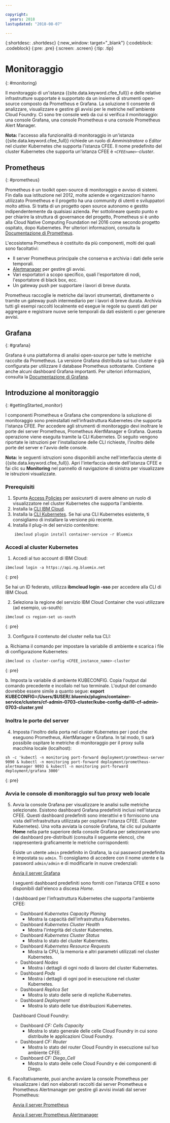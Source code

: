 ```yaml
---

copyright:
  years: 2018
lastupdated: "2018-08-07"

---
```


{:shortdesc: .shortdesc}
{:new_window: target="_blank"}
{:codeblock: .codeblock}
{:pre: .pre}
{:screen: .screen}
{:tip: .tip}

# Monitoraggio
{: #monitoring}

Il monitoraggio di un'istanza {{site.data.keyword.cfee_full}} e delle relative infrastrutture supportate è supportato da un insieme di strumenti open-source composto da Prometheus e Grafana.  La soluzione ti consente di analizzare, visualizzare e gestire gli avvisi per le metriche nell'ambiente Cloud Foundry.  Ci sono tre console web da cui si verifica il monitoraggio: una console Grafana, una console Prometheus e una console Prometheus Alert Manager.

**Nota:** l'accesso alla funzionalità di monitoraggio in un'istanza {{site.data.keyword.cfee_full}} richiede un ruolo di _Amministratore_ o _Editor_ nel cluster Kubernetes che supporta l'istanza CFEE.  Il nome predefinito del cluster Kubernetes che supporta un'istanza CFEE è _`<CFEEname>`-cluster_.

## Prometheus
{: #prometheus}

Prometheus è un toolkit open-source di monitoraggio e avviso di sistemi. Fin dalla sua istituzione nel 2012, molte aziende e organizzazioni hanno utilizzato Prometheus e il progetto ha una community di utenti e sviluppatori molto attiva.
Si tratta di un progetto open source autonomo e gestito indipendentemente da qualsiasi azienda. Per sottolineare questo punto e per chiarire la struttura di governance del progetto, Prometheus si è unito alla Cloud Native Computing Foundation nel 2016 come secondo progetto ospitato, dopo Kubernetes. Per ulteriori informazioni, consulta la [Documentazione di Prometheus](https://prometheus.io/docs/introduction/overview/).

L'ecosistema Prometheus è costituito da più componenti, molti dei quali sono facoltativi:

* Il server Prometheus principale che conserva e archivia i dati delle serie temporali.</li>
* [Alertmanager](https://prometheus.io/docs/alerting/alertmanager/) per gestire gli avvisi.</li>
* Vari esportatori a scopo specifico, quali l'esportatore di nodi, l'esportatore di black box, ecc.</li>
* Un gateway push per supportare i lavori di breve durata.</li>

Prometheus raccoglie le metriche dai lavori strumentati, direttamente o tramite un gateway push intermediario per i lavori di breve durata. Archivia tutti gli esempi raccolti localmente ed esegue le regole su questi dati per aggregare e registrare nuove serie temporali da dati esistenti o per generare avvisi.

## Grafana
{: #grafana}

Grafana è una piattaforma di analisi open-source per tutte le metriche raccolte da Prometheus. La versione Grafana distribuita sul tuo cluster è già configurata per utilizzare il database Prometheus sottostante. Contiene anche alcuni dashboard Grafana importanti.  Per ulteriori informazioni, consulta la [Documentazione di Grafana](http://docs.grafana.org/guides/getting_started/).

## Introduzione al monitoraggio
{: #gettingStarted_monitor}

I componenti Prometheus e Grafana che comprendono la soluzione di monitoraggio sono preinstallati nell'infrastruttura Kubernetes che supporta l'istanza CFEE.  Per accedere agli strumenti di monitoraggio devi inoltrare le porte dei server Prometheus, Prometheus AlertManager e Grafana.  Questa operazione viene eseguita tramite la CLI Kubernetes.
Di seguito vengono riportate le istruzioni per l'installazione delle CLI richieste, l'inoltro delle porte del server e l'avvio delle console.

**Nota:** le seguenti istruzioni sono disponibili anche nell'interfaccia utente di {{site.data.keyword.cfee_full}}.  Apri l'interfaccia utente dell'istanza CFEE e fai clic su **Monitoring** nel pannello di navigazione di sinistra per visualizzare le istruzioni visualizzate.

### Prerequisiti

1. Spunta [Access Policies](https://console.bluemix.net/iam/#/users) per assicurarti di avere almeno un ruolo di visualizzatore nel cluster Kubernetes che supporta l'ambiente.
2. Installa la [CLI IBM Cloud](https://console.bluemix.net/docs/cli/reference/ibmcloud/download_cli.html#install_use).
3. Installa la [CLI Kubernetes](https://kubernetes.io/docs/tasks/tools/install-kubectl/).  Se hai una CLI Kubernetes esistente, ti consigliamo di installare la versione più recente.
4. Installa il plug-in del servizio contenitore:
```
    ibmcloud plugin install container-service -r Bluemix
```

### Accedi al cluster Kubernetes

1. Accedi al tuo account di IBM Cloud:

  ```
  ibmcloud login -a https://api.ng.bluemix.net
  ```
  {: pre}

  Se hai un ID federato, utilizza __ibmcloud login -sso__ per accedere alla CLI di IBM Cloud.

2. Seleziona la regione del servizio IBM Cloud Container che vuoi utilizzare (ad esempio, us-south):

  ```
  ibmcloud cs region-set us-south
  ```
  {: pre}

3. Configura il contenuto del cluster nella tua CLI:

  a. Richiama il comando per impostare la variabile di ambiente e scarica i file di configurazione Kubernetes:

  ```
  ibmcloud cs cluster-config <CFEE_instance_name>-cluster
  ```
  {: pre}

  b. Imposta la variabile di ambiente KUBECONFIG. Copia l'output dal comando precedente e incollalo nel tuo terminale. L'output del comando dovrebbe essere simile a quanto segue:
  __export KUBECONFIG=/Users/$USER/.bluemix/plugins/container-service/clusters/cf-admin-0703-cluster/kube-config-dal10-cf-admin-0703-cluster.yml__

### Inoltra le porte del server
4. Imposta l'inoltro della porta nel cluster Kubernetes per i pod che eseguono Prometheus, AlertManager e Grafana. In tal modo, ti sarà possibile ospitare le metriche di monitoraggio per il proxy sulla macchina locale (localhost):

  ```
  sh -c 'kubectl -n monitoring port-forward deployment/prometheus-server 9090 & kubectl -n monitoring port-forward deployment/prometheus-alertmanager 9093 & kubectl -n monitoring port-forward deployment/grafana 3000'
  ```
  {: pre}

### Avvia le console di monitoraggio sul tuo proxy web locale

5. Avvia la console Grafana per visualizzare le analisi sulle metriche selezionate.  Esistono dashboard Grafana predefiniti inclusi nell'istanza CFEE. Questi dashboard predefiniti sono interattivi e ti forniscono una vista dell'infrastruttura utilizzata per ospitare l'istanza CFEE. (Cluster Kubernetes). Una volta avviata la console Grafana, fai clic sul pulsante **Home** nella parte superiore della console Grafana per selezionare uno dei dashboard pre-distribuiti (consulta il seguente elenco), che rappresenterà graficamente le metriche corrispondenti:

   Esiste un utente `admin` predefinito in Grafana, la cui password predefinita è impostata su `admin`. Ti consigliamo di accedere con il nome utente e la password `admin/admin` e di modificarle in nuove credenziali:

     [Avvia il server Grafana](https://localhost:3000)

   I seguenti dashboard predefiniti sono forniti con l'istanza CFEE e sono disponibili dall'elenco a discesa _Home_.

   I dashboard per l'infrastruttura Kubernetes che supporta l'ambiente CFEE:
   - Dashboard _Kubernetes Capacity Planing_ 
        - Mostra la capacità dell'infrastruttura Kubernetes.
   - Dashboard _Kubernetes Cluster Health_ 
        - Mostra l'integrità del cluster Kubernetes.
   - Dashboard _Kubernetes Cluster Status_ 
        - Mostra lo stato del cluster Kubernetes.
   - Dashboard _Kubernetes Resource Requests_ 
        - Mostra la CPU, la memoria e altri parametri utilizzati nel cluster Kubernetes.
   - Dashboard _Nodes_ 
        - Mostra i dettagli di ogni nodo di lavoro del cluster Kubernetes.
   - Dashboard _Pods_ 
        - Mostra i dettagli di ogni pod in esecuzione nel cluster Kubernetes.
   - Dashboard _Replica Set_ 
        - Mostra lo stato delle serie di repliche Kubernetes.
   - Dashboard _Deployment_ 
        - Mostra lo stato delle tue distribuzioni Kubernetes.

   Dashboard Cloud Foundry:
   - Dashboard _CF: Cells Capacity_ 
        - Mostra lo stato generale delle celle Cloud Foundry in cui sono distribuite le applicazioni Cloud Foundry.
   - Dashboard _CF: Router_ 
        - Mostra lo stato del router Cloud Foundry in esecuzione sul tuo ambiente CFEE.
   - Dashboard _CF: Diego_Cell_ 
        - Mostra lo stato delle celle Cloud Foundry e dei componenti di Diego.

6. Facoltativamente, puoi anche avviare la console Prometheus per visualizzare i dati non elaborati raccolti dai server Prometheus e Prometheus Alertmanager per gestire gli avvisi inviati dal server Prometheus:

     [Avvia il server Prometheus](https://localhost:9090)

     [Avvia il server Prometheus Alertmanager](https://localhost:9093)
